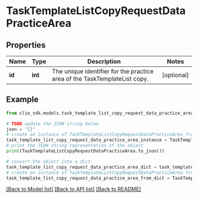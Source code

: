 # TaskTemplateListCopyRequestDataPracticeArea


## Properties

Name | Type | Description | Notes
------------ | ------------- | ------------- | -------------
**id** | **int** | The unique identifier for the practice area of the TaskTemplateList copy. | [optional] 

## Example

```python
from clio_sdk.models.task_template_list_copy_request_data_practice_area import TaskTemplateListCopyRequestDataPracticeArea

# TODO update the JSON string below
json = "{}"
# create an instance of TaskTemplateListCopyRequestDataPracticeArea from a JSON string
task_template_list_copy_request_data_practice_area_instance = TaskTemplateListCopyRequestDataPracticeArea.from_json(json)
# print the JSON string representation of the object
print(TaskTemplateListCopyRequestDataPracticeArea.to_json())

# convert the object into a dict
task_template_list_copy_request_data_practice_area_dict = task_template_list_copy_request_data_practice_area_instance.to_dict()
# create an instance of TaskTemplateListCopyRequestDataPracticeArea from a dict
task_template_list_copy_request_data_practice_area_from_dict = TaskTemplateListCopyRequestDataPracticeArea.from_dict(task_template_list_copy_request_data_practice_area_dict)
```
[[Back to Model list]](../README.md#documentation-for-models) [[Back to API list]](../README.md#documentation-for-api-endpoints) [[Back to README]](../README.md)


